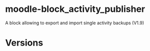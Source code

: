 moodle-block_activity_publisher
===============================

A block allowing to export and import single activity backups (V1.9)

Versions
========